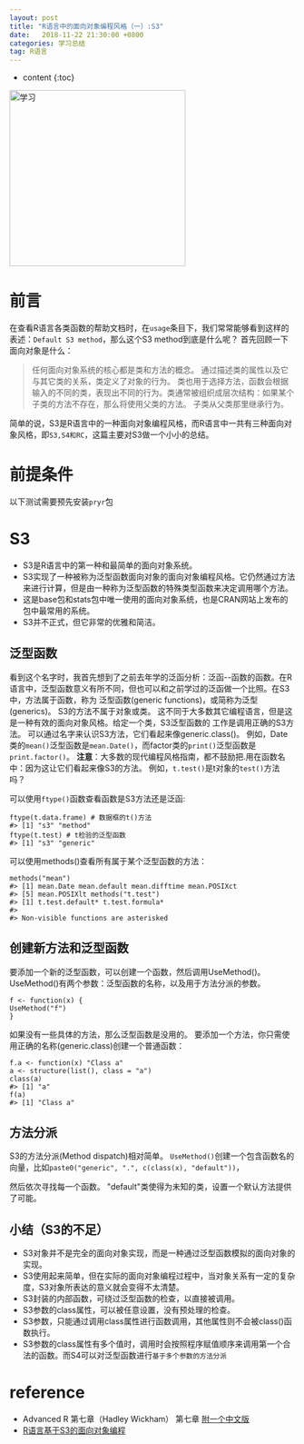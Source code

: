 ```yaml
---
layout: post
title: "R语言中的面向对象编程风格（一）:S3"
date:   2018-11-22 21:30:00 +0800
categories: 学习总结
tag: R语言
---
```


* content
{:toc}



<img src="{{ '/posts/study.jpg' | prepend: site.baseurl }}" alt="学习" width="310" />

前言   
====================================
在查看R语言各类函数的帮助文档时，在`usage`条目下，我们常常能够看到这样的表述：`Default S3 method`，那么这个S3 method到底是什么呢？
首先回顾一下面向对象是什么：
>任何面向对象系统的核心都是类和方法的概念。 通过描述类的属性以及它与其它类的关系，类定义了对象的行为。 类也用于选择方法，函数会根据输入的不同的类，表现出不同的行为。类通常被组织成层次结构：如果某个子类的方法不存在，那么将使用父类的方法。 子类从父类那里继承行为。

简单的说，S3是R语言中的一种面向对象编程风格，而R语言中一共有三种面向对象风格，即`S3,S4和RC`，这篇主要对S3做一个小小的总结。

前提条件   
====================================
以下测试需要预先安装`pryr`包

S3   
====================================
+ S3是R语言中的第一种和最简单的面向对象系统。
+ S3实现了一种被称为泛型函数面向对象的面向对象编程风格。它仍然通过方法来进行计算，但是由一种称为泛型函数的特殊类型函数来决定调用哪个方法。
+ 这是base包和stats包中唯一使用的面向对象系统，也是CRAN网站上发布的包中最常用的系统。 
+ S3并不正式，但它非常的优雅和简洁。

泛型函数
------------------------------------
看到这个名字时，我首先想到了之前去年学的泛函分析：泛函--函数的函数。在R语言中，泛型函数意义有所不同，但也可以和之前学过的泛函做一个比照。在S3中，方法属于函数，称为
泛型函数(generic functions)，或简称为泛型(generics)。 S3的方法不属于对象或类。 这不同于大多数其它编程语言，但是这是一种有效的面向对象风格。给定一个类，S3泛型函数的
工作是调用正确的S3方法。 可以通过名字来认识S3方法，它们看起来像generic.class()。 例如，Date类的`mean()`泛型函数是`mean.Date()`，而factor类的`print()`泛型函数是`print.factor()`。
**注意**：大多数的现代编程风格指南，都不鼓励把.用在函数名中：因为这让它们看起来像S3的方法。 例如，`t.test()`是t对象的`test()`方法吗？

可以使用`ftype()`函数查看函数是S3方法还是泛函:
```
ftype(t.data.frame) # 数据框的t()方法 
#> [1] "s3" "method" 
ftype(t.test) # t检验的泛型函数 
#> [1] "s3" "generic"
```

可以使用methods()查看所有属于某个泛型函数的方法： 
```
methods("mean") 
#> [1] mean.Date mean.default mean.difftime mean.POSIXct 
#> [5] mean.POSIXlt methods("t.test") 
#> [1] t.test.default* t.test.formula* 
#> 
#> Non-visible functions are asterisked
```
创建新方法和泛型函数
------------------------------------
要添加一个新的泛型函数，可以创建一个函数，然后调用UseMethod()。 UseMethod()有两个参数：泛型函数的名称，以及用于方法分派的参数。
```
f <- function(x) {
UseMethod("f")
}
```
如果没有一些具体的方法，那么泛型函数是没用的。 要添加一个方法，你只需使用正确的名称(generic.class)创建一个普通函数：
```
f.a <- function(x) "Class a" 
a <- structure(list(), class = "a") 
class(a) 
#> [1] "a" 
f(a) 
#> [1] "Class a"
```

方法分派
------------------------------------
S3的方法分派(Method dispatch)相对简单。 `UseMethod()`创建一个包含函数名的向量，比如`paste0("generic", ".", c(class(x), "default"))`，

然后依次寻找每一个函数。 "default"类使得为未知的类，设置一个默认方法提供了可能。

小结（S3的不足）
------------------------------------
+ S3对象并不是完全的面向对象实现，而是一种通过泛型函数模拟的面向对象的实现。
+ S3使用起来简单，但在实际的面向对象编程过程中，当对象关系有一定的复杂度，S3对象所表达的意义就会变得不太清楚。
+ S3封装的内部函数，可绕过泛型函数的检查，以直接被调用。
+ S3参数的class属性，可以被任意设置，没有预处理的检查。
+ S3参数，只能通过调用class属性进行函数调用，其他属性则不会被class()函数执行。
+ S3参数的class属性有多个值时，调用时会按照程序赋值顺序来调用第一个合法的函数。而S4可以对泛型函数进行`基于多个参数的方法分派`

reference   
====================================
+  Advanced R 第七章（Hadley Wickham） 第七章 [附一个中文版](http://yukawax.cn/posts/Advanced_R.pdf)
+ [R语言基于S3的面向对象编程](http://blog.fens.me/r-class-s3/)